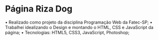 # Página Riza Dog
•  Realizado como projeto da disciplina Programação Web da Fatec-SP;
•  Trabalhei idealizando o Design e montando o HTML, CSS e JavaScript da página;
•  Tecnologias: HTML5, CSS3, JavaScript, Photoshop;

